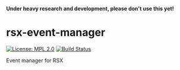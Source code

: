 **Under heavy research and development, please don't use this yet!**

# rsx-event-manager
[![License: MPL 2.0](https://img.shields.io/badge/License-MPL%202.0-brightgreen.svg)](https://opensource.org/licenses/MPL-2.0)
[![Build Status](https://travis-ci.org/victorporof/rsx-event-manager.svg?branch=master)](https://travis-ci.org/victorporof/rsx-event-manager)

Event manager for RSX

